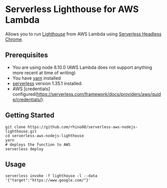# Serverless Lighthouse for AWS Lambda

Allows you to run [Lighthouse](https://developers.google.com/web/tools/lighthouse/) from AWS Lambda using [Serverless Headless Chrome](https://github.com/adieuadieu/serverless-chrome/tree/master/packages/serverless-plugin).

## Prerequisites

*  You are using node 8.10.0 (AWS Lambda does not support anything more recent at time of writing)
* You have [yarn](https://yarnpkg.com/) installed
* [serverless](https://serverless.com/framework/docs/getting-started/) version 1.35.1 installed.
* AWS [credentials] configured(https://serverless.com/framework/docs/providers/aws/guide/credentials/).

## Getting Started

```
git clone https://github.com/rhino88/serverless-aws-nodejs-lighthouse.git
cd serverless-aws-nodejs-lighthouse
yarn
# deploys the function to AWS
serverless deploy
```

## Usage

```
serverless invoke -f lighthouse -l --data '{"target":"https://www.google.com/"}'
```